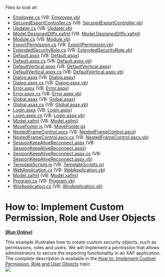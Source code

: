 <!-- default file list -->
*Files to look at*:

* [Employee.cs](./CS/SecuredExportExample.Module/BusinessObjects/Employee.cs) (VB: [Employee.vb](./VB/SecuredExportExample.Module/BusinessObjects/Employee.vb))
* [SecuredExportController.cs](./CS/SecuredExportExample.Module/Controllers/SecuredExportController.cs) (VB: [SecuredExportController.vb](./VB/SecuredExportExample.Module/Controllers/SecuredExportController.vb))
* [Updater.cs](./CS/SecuredExportExample.Module/DatabaseUpdate/Updater.cs) (VB: [Updater.vb](./VB/SecuredExportExample.Module/DatabaseUpdate/Updater.vb))
* [Model.DesignedDiffs.xafml](./CS/SecuredExportExample.Module/Model.DesignedDiffs.xafml) (VB: [Model.DesignedDiffs.xafml](./VB/SecuredExportExample.Module/Model.DesignedDiffs.xafml))
* [Module.cs](./CS/SecuredExportExample.Module/Module.cs) (VB: [Module.vb](./VB/SecuredExportExample.Module/Module.vb))
* [ExportPermission.cs](./CS/SecuredExportExample.Module/SecurityObjects/ExportPermission.cs) (VB: [ExportPermission.vb](./VB/SecuredExportExample.Module/SecurityObjects/ExportPermission.vb))
* [ExtendedSecurityRole.cs](./CS/SecuredExportExample.Module/SecurityObjects/ExtendedSecurityRole.cs) (VB: [ExtendedSecurityRole.vb](./VB/SecuredExportExample.Module/SecurityObjects/ExtendedSecurityRole.vb))
* [Default.aspx](./CS/SecuredExportExample.Web/Default.aspx) (VB: [Default.aspx](./VB/SecuredExportExample.Web/Default.aspx))
* [Default.aspx.cs](./CS/SecuredExportExample.Web/Default.aspx.cs) (VB: [Default.aspx.vb](./VB/SecuredExportExample.Web/Default.aspx.vb))
* [DefaultVertical.aspx](./CS/SecuredExportExample.Web/DefaultVertical.aspx) (VB: [DefaultVertical.aspx](./VB/SecuredExportExample.Web/DefaultVertical.aspx))
* [DefaultVertical.aspx.cs](./CS/SecuredExportExample.Web/DefaultVertical.aspx.cs) (VB: [DefaultVertical.aspx.vb](./VB/SecuredExportExample.Web/DefaultVertical.aspx.vb))
* [Dialog.aspx](./CS/SecuredExportExample.Web/Dialog.aspx) (VB: [Dialog.aspx](./VB/SecuredExportExample.Web/Dialog.aspx))
* [Dialog.aspx.cs](./CS/SecuredExportExample.Web/Dialog.aspx.cs) (VB: [Dialog.aspx.vb](./VB/SecuredExportExample.Web/Dialog.aspx.vb))
* [Error.aspx](./CS/SecuredExportExample.Web/Error.aspx) (VB: [Error.aspx](./VB/SecuredExportExample.Web/Error.aspx))
* [Error.aspx.cs](./CS/SecuredExportExample.Web/Error.aspx.cs) (VB: [Error.aspx.vb](./VB/SecuredExportExample.Web/Error.aspx.vb))
* [Global.asax](./CS/SecuredExportExample.Web/Global.asax) (VB: [Global.asax](./VB/SecuredExportExample.Web/Global.asax))
* [Global.asax.cs](./CS/SecuredExportExample.Web/Global.asax.cs) (VB: [Global.asax.vb](./VB/SecuredExportExample.Web/Global.asax.vb))
* [Login.aspx](./CS/SecuredExportExample.Web/Login.aspx) (VB: [Login.aspx](./VB/SecuredExportExample.Web/Login.aspx))
* [Login.aspx.cs](./CS/SecuredExportExample.Web/Login.aspx.cs) (VB: [Login.aspx.vb](./VB/SecuredExportExample.Web/Login.aspx.vb))
* [Model.xafml](./CS/SecuredExportExample.Web/Model.xafml) (VB: [Model.xafml](./VB/SecuredExportExample.Web/Model.xafml))
* [MoveFooter.js](./CS/SecuredExportExample.Web/MoveFooter.js) (VB: [MoveFooter.js](./VB/SecuredExportExample.Web/MoveFooter.js))
* [NestedFrameControl.ascx](./CS/SecuredExportExample.Web/NestedFrameControl.ascx) (VB: [NestedFrameControl.ascx](./VB/SecuredExportExample.Web/NestedFrameControl.ascx))
* [NestedFrameControl.ascx.cs](./CS/SecuredExportExample.Web/NestedFrameControl.ascx.cs) (VB: [NestedFrameControl.ascx.vb](./VB/SecuredExportExample.Web/NestedFrameControl.ascx.vb))
* [SessionKeepAliveReconnect.aspx](./CS/SecuredExportExample.Web/SessionKeepAliveReconnect.aspx) (VB: [SessionKeepAliveReconnect.aspx](./VB/SecuredExportExample.Web/SessionKeepAliveReconnect.aspx))
* [SessionKeepAliveReconnect.aspx.cs](./CS/SecuredExportExample.Web/SessionKeepAliveReconnect.aspx.cs) (VB: [SessionKeepAliveReconnect.aspx.vb](./VB/SecuredExportExample.Web/SessionKeepAliveReconnect.aspx.vb))
* [TemplateScripts.js](./CS/SecuredExportExample.Web/TemplateScripts.js) (VB: [TemplateScripts.js](./VB/SecuredExportExample.Web/TemplateScripts.js))
* [WebApplication.cs](./CS/SecuredExportExample.Web/WebApplication.cs) (VB: [WebApplication.vb](./VB/SecuredExportExample.Web/WebApplication.vb))
* [Model.xafml](./CS/SecuredExportExample.Win/Model.xafml) (VB: [Model.xafml](./VB/SecuredExportExample.Win/Model.xafml))
* [Program.cs](./CS/SecuredExportExample.Win/Program.cs) (VB: [Program.vb](./VB/SecuredExportExample.Win/Program.vb))
* [WinApplication.cs](./CS/SecuredExportExample.Win/WinApplication.cs) (VB: [WinApplication.vb](./VB/SecuredExportExample.Win/WinApplication.vb))
<!-- default file list end -->
# How to: Implement Custom Permission, Role and User Objects
<!-- run online -->
**[[Run Online]](https://codecentral.devexpress.com/e3794)**
<!-- run online end -->


<p>This example illustrates how to create custom security objects, such as permissions, roles and users. We will implement a permission that allows administrators to secure the exporting functionality in an XAF application. The complete description is available in the <a href="http://documentation.devexpress.com/#Xaf/CustomDocument3384"><u>How to: Implement Custom Permission, Role and User Objects</u></a> topic.<br><img src="https://raw.githubusercontent.com/DevExpress-Examples/how-to-implement-custom-permission-role-and-user-objects-e3794/12.1.7+/media/00ffc31d-8a0d-47e5-a763-d7f07e79e52d.png"></p>

<br/>


